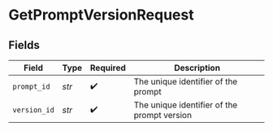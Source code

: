 # GetPromptVersionRequest


## Fields

| Field                                       | Type                                        | Required                                    | Description                                 |
| ------------------------------------------- | ------------------------------------------- | ------------------------------------------- | ------------------------------------------- |
| `prompt_id`                                 | *str*                                       | :heavy_check_mark:                          | The unique identifier of the prompt         |
| `version_id`                                | *str*                                       | :heavy_check_mark:                          | The unique identifier of the prompt version |